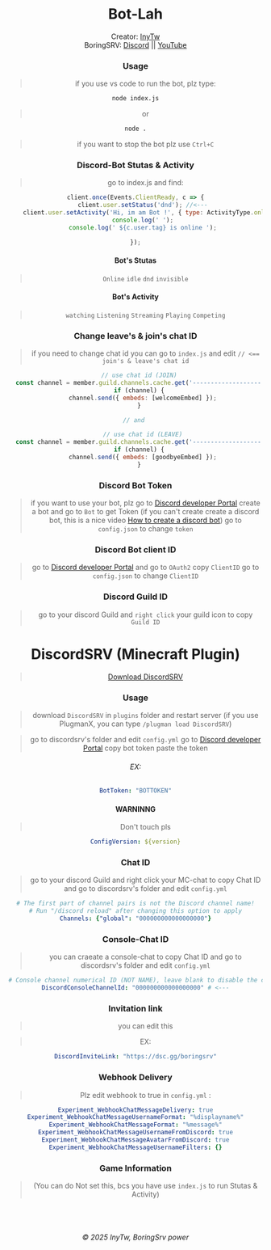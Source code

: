 <div align="center">
    <h1 id="Bot-lah">Bot-Lah</h1>

Creator: [InyTw](https://youtube.com/@InyTw87) 
<br>BoringSRV: [Discord](https://dsc.gg/boringsrv) || [YouTube](https://youtube.com/@Boringsrv-tw)

### Usage

> if you use vs code to run the bot, plz type:
```bash
node index.js
```
> or
```bash
node .
```

> if you want to stop the bot
> plz use `Ctrl+C`

### Discord-Bot Stutas & Activity

> go to index.js and find:

```js
client.once(Events.ClientReady, c => {
    client.user.setStatus('dnd'); //<---
    client.user.setActivity('Hi, im am Bot !', { type: ActivityType.online }); // <---
    console.log(' ');
    console.log(' ${c.user.tag} is online ');

});

```
#### Bot's Stutas
> `Online`
> `idle`
> `dnd`
> `invisible`

#### Bot's Activity
> `watching`
> `Listening`
> `Streaming`
> `Playing`
> `Competing`

### Change leave's & join's chat ID
> if you need to change chat id
> you can go to `index.js` and edit `// <== join's & leave's chat id`

```js
  // use chat id (JOIN)
  const channel = member.guild.channels.cache.get('-------------------'); // <== join's chat ID
  if (channel) {
    channel.send({ embeds: [welcomeEmbed] });
  }

// and 

    // use chat id (LEAVE)
  const channel = member.guild.channels.cache.get('-------------------'); // <== leave's chat ID
  if (channel) {
    channel.send({ embeds: [goodbyeEmbed] });
  }
```

### Discord Bot Token

> if you want to use your bot, plz go to [Discord developer Portal](https://discord.com/developers/applications) create a bot
> and go to `Bot` to get Token
> (if you can't create create a discord bot, this is a nice video
> [How to create a discord bot](https://youtu.be/zrNloK9b1ro?si=Khlie8ExWLNWhz5p))
> go to `config.json` to change `token`

### Discord Bot client ID

> go to [Discord developer Portal](https://discord.com/developers/applications)
> and go to `OAuth2` copy `ClientID`
> go to `config.json` to change `ClientID`

### Discord Guild ID
> go to your discord Guild 
> and `right click` your guild icon to copy `Guild ID`

# DiscordSRV (Minecraft Plugin)
> [Download DiscordSRV](https://www.spigotmc.org/resources/discordsrv.18494/)

### Usage
> download `DiscordSRV` in `plugins` folder
> and restart server (if you use PlugmanX, you can type `/plugman load DiscordSRV`)

>go to discordsrv's folder and edit `config.yml`
> go to [Discord developer Portal](https://discord.com/developers/applications) copy bot token
> paste the token

<h6>EX:</h6>

```yml
BotToken: "BOTTOKEN"

```

#### WARNINNG

> Don't touch pls
```yml
ConfigVersion: ${version}
```

### Chat ID

> go to your discord Guild and right click your MC-chat to copy Chat ID
> and go to discordsrv's folder and edit `config.yml`

```yml
# The first part of channel pairs is not the Discord channel name!
# Run "/discord reload" after changing this option to apply
Channels: {"global": "000000000000000000"}
```
### Console-Chat ID

> you can craeate a console-chat to copy Chat ID
> and go to discordsrv's folder and edit `config.yml`

```yml
# Console channel numerical ID (NOT NAME), leave blank to disable the console channel all together
DiscordConsoleChannelId: "000000000000000000" # <---
```

### Invitation link
> you can edit this

>EX:

```yml
DiscordInviteLink: "https://dsc.gg/boringsrv"
```

### Webhook Delivery

> Plz edit webhook to true in `config.yml` :

```yml
Experiment_WebhookChatMessageDelivery: true
Experiment_WebhookChatMessageUsernameFormat: "%displayname%"
Experiment_WebhookChatMessageFormat: "%message%"
Experiment_WebhookChatMessageUsernameFromDiscord: true
Experiment_WebhookChatMessageAvatarFromDiscord: true
Experiment_WebhookChatMessageUsernameFilters: {}
```
### Game Information
> (You can do Not set this, bcs you have use `index.js` to run Stutas & Activity)


<br>
<br>
<h6>© 2025 InyTw, BoringSrv power</h6>
</div>
